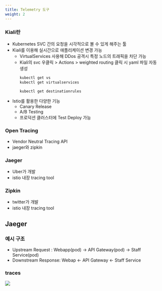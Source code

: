 ```yaml
---
title: Telemetry 도구
weight: 2
---
```

###  Kiali란
- Kubernetes SVC 간의 요청을 시각적으로 볼 수 있게 해주는 툴
- Kiali를 이용해 실시간으로 애플리케이션 변경 가능
  - VirtualServices 사용해 DDos 공격시 특정 노드의 트래픽을 차단 가능
  - Kiali의 svc 우클릭 > Actions > weighted routing 클릭 시 yaml 파일 자동 생성
    ```bash
    kubectl get vs
    kubectl get virtualservices

    kubectl get destinationrules
    ```
- Istio를 활용한 다양한 기능
  - Canary Release
  - A/B Testing
  - 프로덕션 클러스터에 Test Deploy 가능

### Open Tracing
- Vendor Neutral Tracing API
- jaeger와 zipkin

### Jaeger
- Uber가 개발
- istio 내장 tracing tool

### Zipkin
- twitter가 개발
- istio 내장 tracing tool

## Jaeger
### 예시 구조
- Upstream Request : Webapp(pod) -> API Gateway(pod) -> Staff Service(pod)
- Downstream Response: Webap <- API Gateway <- Staff Service
### traces
![](trace_span.jepg)
